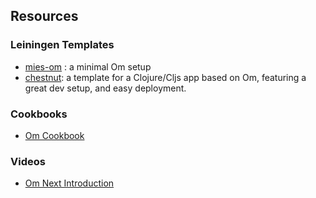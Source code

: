 ## Resources

### Leiningen Templates

- [mies-om](https://github.com/swannodette/mies-om) : a minimal Om setup
- [chestnut](https://github.com/plexus/chestnut): a template for a Clojure/Cljs app based on Om, featuring a great dev setup, and easy deployment.

### Cookbooks

- [Om Cookbook](https://github.com/om-cookbook/om-cookbook)

### Videos

- [Om Next Introduction](https://www.youtube.com/watch?v=ByNs9TG30E8)